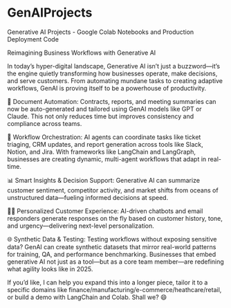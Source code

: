 # GenAIProjects
Generative AI Projects -  Google Colab Notebooks and Production Deployment Code

Reimagining Business Workflows with Generative AI

In today’s hyper-digital landscape, Generative AI isn’t just a buzzword—it’s the engine quietly transforming how businesses operate, make decisions, and serve customers. From automating mundane tasks to creating adaptive workflows, GenAI is proving itself to be a powerhouse of productivity.

📄 Document Automation: Contracts, reports, and meeting summaries can now be auto-generated and tailored using GenAI models like GPT or Claude. This not only reduces time but improves consistency and compliance across teams.

🤖 Workflow Orchestration: AI agents can coordinate tasks like ticket triaging, CRM updates, and report generation across tools like Slack, Notion, and Jira. With frameworks like LangChain and LangGraph, businesses are creating dynamic, multi-agent workflows that adapt in real-time.

📊 Smart Insights & Decision Support: Generative AI can summarize customer sentiment, competitor activity, and market shifts from oceans of unstructured data—fueling informed decisions at speed.

🧑‍💼 Personalized Customer Experience: AI-driven chatbots and email responders generate responses on the fly based on customer history, tone, and urgency—delivering next-level personalization.

🌐 Synthetic Data & Testing: Testing workflows without exposing sensitive data? GenAI can create synthetic datasets that mirror real-world patterns for training, QA, and performance benchmarking.
Businesses that embed generative AI not just as a tool—but as a core team member—are redefining what agility looks like in 2025.

If you’d like, I can help you expand this into a longer piece, tailor it to a specific domains like finance/manufacturing/e-commerce/heathcare/retail, or build a demo with LangChain and Colab. Shall we? 😄
